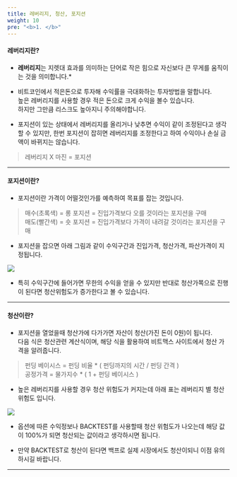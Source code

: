 ```yaml
---
title: 레버리지, 청산, 포지션
weight: 10
pre: "<b>1. </b>"
---
```


#### 레버리지란?

- **레버리지**는 지렛대 효과를 의미하는 단어로 작은 힘으로 자신보다 큰 무게를 움직이는 것을 의미합니다.*


- 비트코인에서 적은돈으로 투자해 수익률을 극대화하는 투자방법을 말합니다.</br>
높은 레버리지를 사용할 경우 적은 돈으로 크게 수익을 볼수 있습니다.</br> 
하지만 그만큼 리스크도 높아지니 주의해야합니다.

- 포지션이 있는 상태에서 레버리지를 올리거나 낮추면 수익이 같이 조정된다고 생각할 수 있지만, 한번 포지션이 잡히면 레버리지를 조정한다고 하여 수익이나 손실 금액이 바뀌지는 않습니다.

> 레버리지 X 마진 = 포지션


---
#### 포지션이란?

- 포지션이란 가격이 어떨것인가를 예측하여 목표를 잡는 것입니다.

> 매수(초록색) = 롱 포지션 = 진입가격보다 오를 것이라는 포지션을 구매</br>
 매도(빨간색) = 숏 포지션 = 진입가격보다 가격이 내려갈 것이라는 포지션을 구매

- 포지션을 잡으면 아래 그림과 같이 수익구간과 진입가격, 청산가격, 파산가격이 지정됩니다.

![](/picture/position2.png?width=100%&height=50%)

- 특히 수익구간에 들어가면 무한의 수익을 얻을 수 있지만 반대로 청산가쪽으로 진행이 된다면 청산위험도가 증가한다고 볼 수 있습니다.

---

#### 청산이란?

- 포지션을 열었을때 청산가에 다가가면 자산이 청산(가진 돈이 0원)이 됩니다.</br>
다음 식은 청산관련 계산식이며, 해당 식을 활용하여 비트맥스 사이트에서 청산 가격을 알려줍니다.

> 펀딩 베이시스 = 펀딩 비율 * ( 펀딩까지의 시간 / 펀딩 간격 )</br>
공정가격 = 물가지수 * ( 1 + 펀딩 베이시스 )

- 높은 레버리지를 사용할 경우 청산 위험도가 커지는데 아래 표는 레버리지 별 청산 위험도 입니다.

![](/picture/Reverage.png?width=100%&height=50%)

- 옵션에 따른 수익정보나 BACKTEST를 사용할때 청산 위험도가 나오는데 해당 값이 100%가 되면 청산되는 값이라고 생각하시면 됩니다.

- 만약 BACKTEST로 청산이 된다면 백프로 실제 시장에서도 청산이되니 이점 유의하시길 바랍니다.

---
